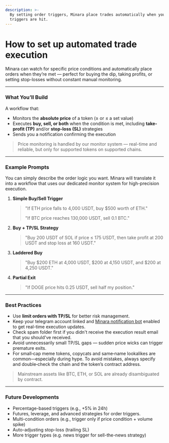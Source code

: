 ```yaml
---
description: >-
  By setting order triggers, Minara place trades automatically when your target
  triggers are hit.
---
```


# How to set up automated trade execution

Minara can watch for specific price conditions and automatically place orders when they’re met — perfect for buying the dip, taking profits, or setting stop-losses without constant manual monitoring.

***

### What You’ll Build

A workflow that:

* Monitors the **absolute price** of a token (≥ or ≤ a set value)
* Executes **buy, sell, or both** when the condition is met, including **take-profit (TP)** and/or **stop-loss (SL)** strategies
* Sends you a notification confirming the execution

> Price monitoring is handled by our monitor system — real-time and reliable, but only for supported tokens on supported chains.

***

### Example Prompts

You can simply describe the order logic you want. Minara will translate it into a workflow that uses our dedicated monitor system for high-precision execution.

1.  **Simple Buy/Sell Trigger**

    > "If ETH price falls to 4,000 USDT, buy $500 worth of ETH."
    >
    > "If BTC price reaches 130,000 USDT, sell 0.1 BTC."
2.  **Buy + TP/SL Strategy**

    > "Buy 200 USDT of SOL if price ≤ 175 USDT, then take profit at 200 USDT and stop loss at 160 USDT."
3.  **Laddered Buy**

    > "Buy $200 ETH at 4,000 USDT, $200 at 4,150 USDT, and $200 at 4,250 USDT."
4.  **Partial Exit**

    > "If DOGE price hits 0.25 USDT, sell half my position."

***

### Best Practices

* Use **limit orders with TP/SL** for better risk management.
* Keep your telegram account linked and [Minara notification bot](https://t.me/MinaraNotificationBot) enabled to get real-time execution updates.
* Check spam folder first if you didn't receive the execution result email that you should've received.
* Avoid unnecessarily small TP/SL gaps — sudden price wicks can trigger premature exits.
* For small‑cap meme tokens, copycats and same‑name lookalikes are common—especially during hype. To avoid mistakes, always specify and double‑check the chain and the token’s contract address.

> Mainstream assets like BTC, ETH, or SOL are already disambiguated by contract.

***

### Future Developments

* Percentage-based triggers (e.g., +5% in 24h)
* Futures, leverage, and advanced strategies for order triggers.
* Multi-condition orders (e.g., trigger only if price condition + volume spike)
* Auto-adjusting stop-loss (trailing SL)
* More trigger types (e.g. news trigger for sell-the-news strategy)
